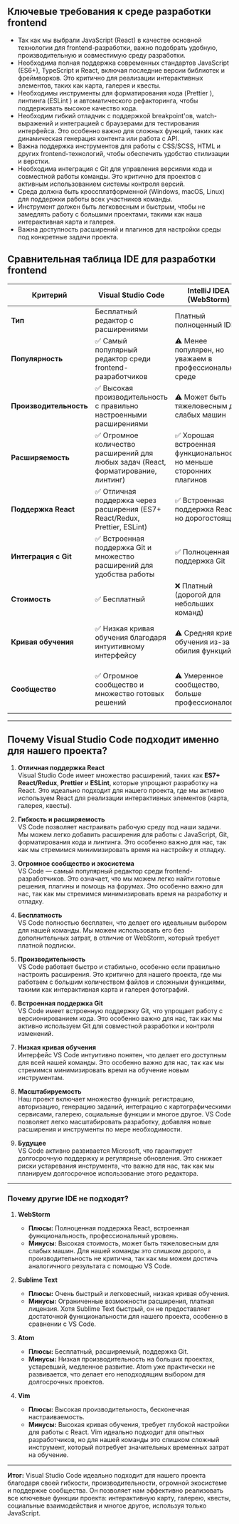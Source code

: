 ## Ключевые требования к среде разработки frontend
 - Так как мы выбрали JavaScript (React) в качестве основной технологии для frontend-разработки, важно подобрать удобную, производительную и совместимую среду разработки.
 - Необходима полная поддержка современных стандартов JavaScript (ES6+), TypeScript и React, включая последние версии библиотек и фреймворков. Это критично для реализации интерактивных элементов, таких как карта, галерея и квесты.
 - Необходимы инструменты для форматирования кода (Prettier ), линтинга (ESLint ) и автоматического рефакторинга, чтобы поддерживать высокое качество кода.
 - Необходим гибкий отладчик с поддержкой breakpoint'ов, watch-выражений и интеграцией с браузерами для тестирования интерфейса. Это особенно важно для сложных функций, таких как динамическая генерация контента или работа с API.
 - Важна поддержка инструментов для работы с CSS/SCSS, HTML и других frontend-технологий, чтобы обеспечить удобство стилизации и верстки.
 - Необходима интеграция с Git для управления версиями кода и совместной работы команды. Это критично для проектов с активным использованием системы контроля версий.
 - Среда должна быть кроссплатформенной (Windows, macOS, Linux) для поддержки работы всех участников команды.
 - Инструмент должен быть легковесным и быстрым, чтобы не замедлять работу с большими проектами, такими как наша интерактивная карта и галерея.
 - Важна доступность расширений и плагинов для настройки среды под конкретные задачи проекта.

## Сравнительная таблица IDE для разработки frontend

| **Критерий**          | **Visual Studio Code**             | **IntelliJ IDEA (WebStorm)**                       | **Sublime Text**                   | **Atom**                           | **Vim**                            |
|------------------------|------------------------------------|------------------------------------|------------------------------------|------------------------------------|------------------------------------|
| **Тип**               | Бесплатный редактор с расширениями | Платный полноценный IDE            | Легковесный платный редактор       | Бесплатный редактор с расширениями | Бесплатный текстовый редактор      |
| **Популярность**      | ✅ Самый популярный редактор среди frontend-разработчиков | ⚠️ Менее популярен, но уважаем в профессиональной среде | ⚠️ Популярный, но менее распространен среди команд | ❌ Устаревший, потерял популярность | ⚠️ Низкая популярность среди новичков, но любим энтузиастами |
| **Производительность**| ✅ Высокая производительность с правильно настроенными расширениями | ⚠️ Может быть тяжеловесным для слабых машин | ✅ Очень быстрый и легковесный | ❌ Низкая производительность на больших проектах | ✅ Высокая производительность, но требует глубокой настройки |
| **Расширяемость**     | ✅ Огромное количество расширений для любых задач (React, форматирование, линтинг) | ✅ Хорошая встроенная функциональность, но меньше сторонних плагинов | ⚠️ Ограниченные возможности расширения | ✅ Расширяемый, но медленно развивается | ✅ Бесконечная настраиваемость через плагины и конфигурации |
| **Поддержка React**   | ✅ Отличная поддержка через расширения (ES7+ React/Redux, Prettier, ESLint) | ✅ Встроенная поддержка React, но дорогостоящий | ⚠️ Поддержка React требует дополнительной настройки | ❌ Поддержка React устарела | ⚠️ Поддержка React возможна, но требует сложной настройки |
| **Интеграция с Git**  | ✅ Встроенная поддержка Git и множество расширений для удобства работы | ✅ Полноценная поддержка Git | ⚠️ Базовая поддержка Git, требует настройки | ✅ Хорошая поддержка Git, но медленно развивается | ⚠️ Поддержка Git возможна, но требует настройки |
| **Стоимость**         | ✅ Бесплатный                     | ❌ Платный (дорогой для небольших команд) | ⚠️ Платный (одноразовая покупка) | ✅ Бесплатный                      | ✅ Бесплатный                      |
| **Кривая обучения**   | ✅ Низкая кривая обучения благодаря интуитивному интерфейсу | ⚠️ Средняя кривая обучения из-за обилия функций | ✅ Очень низкая кривая обучения | ⚠️ Средняя кривая обучения из-за устаревшего интерфейса | ❌ Высокая кривая обучения из-за необходимости освоения командной строки |
| **Сообщество**        | ✅ Огромное сообщество и множество готовых решений | ⚠️ Умеренное сообщество, больше профессионалов | ⚠️ Меньшее сообщество, больше индивидуальных пользователей | ❌ Сообщество практически исчезло | ⚠️ Активное сообщество энтузиастов, но малое количество новичков |

---

## Почему Visual Studio Code подходит именно для нашего проекта?

1. **Отличная поддержка React**  
   Visual Studio Code имеет множество расширений, таких как **ES7+ React/Redux**, **Prettier** и **ESLint**, которые упрощают разработку на React. Это идеально подходит для нашего проекта, где мы активно используем React для реализации интерактивных элементов (карта, галерея, квесты).

2. **Гибкость и расширяемость**  
   VS Code позволяет настраивать рабочую среду под наши задачи. Мы можем легко добавить расширения для работы с JavaScript, Git, форматирования кода и линтинга. Это особенно важно для нас, так как мы стремимся минимизировать время на настройку и отладку.

3. **Огромное сообщество и экосистема**  
   VS Code — самый популярный редактор среди frontend-разработчиков. Это означает, что мы можем легко найти готовые решения, плагины и помощь на форумах. Это особенно важно для нас, так как мы стремимся минимизировать время на разработку и отладку.

4. **Бесплатность**  
   VS Code полностью бесплатен, что делает его идеальным выбором для нашей команды. Мы можем использовать его без дополнительных затрат, в отличие от WebStorm, который требует платной подписки.

5. **Производительность**  
   VS Code работает быстро и стабильно, особенно если правильно настроить расширения. Это критично для нашего проекта, где мы работаем с большим количеством файлов и сложными функциями, такими как интерактивная карта и галерея фотографий.

6. **Встроенная поддержка Git**  
   VS Code имеет встроенную поддержку Git, что упрощает работу с версионированием кода. Это особенно важно для нас, так как мы активно используем Git для совместной разработки и контроля изменений.

7. **Низкая кривая обучения**  
   Интерфейс VS Code интуитивно понятен, что делает его доступным для всей нашей команды. Это особенно важно для нас, так как мы стремимся минимизировать время на обучение новым инструментам.

8. **Масштабируемость**  
   Наш проект включает множество функций: регистрацию, авторизацию, генерацию заданий, интеграцию с картографическими сервисами, галерею, социальные функции и многое другое. VS Code позволяет легко масштабировать разработку, добавляя новые расширения и инструменты по мере необходимости.

9. **Будущее**  
   VS Code активно развивается Microsoft, что гарантирует долгосрочную поддержку и регулярные обновления. Это снижает риски устаревания инструмента, что важно для нас, так как мы планируем долгосрочное использование этого редактора.

---

### Почему другие IDE не подходят?

1. **WebStorm**  
   - **Плюсы:** Полноценная поддержка React, встроенная функциональность, профессиональный уровень.  
   - **Минусы:** Высокая стоимость, может быть тяжеловесным для слабых машин. Для нашей команды это слишком дорого, а производительность не критична, так как мы можем достичь аналогичного результата с помощью VS Code.

2. **Sublime Text**  
   - **Плюсы:** Очень быстрый и легковесный, низкая кривая обучения.  
   - **Минусы:** Ограниченные возможности расширения, платная лицензия. Хотя Sublime Text быстрый, он не предоставляет достаточной функциональности для нашего проекта, особенно в сравнении с VS Code.

3. **Atom**  
   - **Плюсы:** Бесплатный, расширяемый, поддержка Git.  
   - **Минусы:** Низкая производительность на больших проектах, устаревший, медленное развитие. Atom уже практически не развивается, что делает его неподходящим выбором для долгосрочных проектов.

4. **Vim**  
   - **Плюсы:** Высокая производительность, бесконечная настраиваемость.  
   - **Минусы:** Высокая кривая обучения, требует глубокой настройки для работы с React. Vim идеально подходит для опытных разработчиков, но для нашей команды это слишком сложный инструмент, который потребует значительных временных затрат на обучение.

---

**Итог:** Visual Studio Code идеально подходит для нашего проекта благодаря своей гибкости, производительности, огромной экосистеме и поддержке сообщества. Он позволяет нам эффективно реализовать все ключевые функции проекта: интерактивную карту, галерею, квесты, социальные взаимодействия и многое другое, используя только JavaScript.
